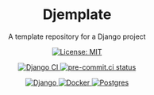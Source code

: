 <h1 align="center">Djemplate</h1>

<p align="center">A template repository for a Django project</p>

<p align="center">
    <a href="https://opensource.org/licenses/MIT">
        <img src="https://img.shields.io/badge/License-MIT-yellow.svg" alt="License: MIT">
    </a>
</p>

<p align="center">
    <a href="https://github.com/DaniloMartoCarvalho/djemplate/actions/workflows/django.yml">
        <img src="https://github.com/DaniloMartoCarvalho/djemplate/actions/workflows/django.yml/badge.svg" alt="Django CI">
    </a>
    <a href="https://results.pre-commit.ci/latest/github/DaniloMartoCarvalho/djemplate/main">
        <img src="https://results.pre-commit.ci/badge/github/DaniloMartoCarvalho/djemplate/main.svg" alt="pre-commit.ci status">
    </a>
</p>

<p align="center">
    <a href="https://www.djangoproject.com/">
        <img src="https://img.shields.io/badge/django-%23092E20.svg?style=for-the-badge&logo=django&logoColor=white" alt="Django">
    </a>
    <a href="https://www.docker.com/">
        <img src="https://img.shields.io/badge/docker-%230db7ed.svg?style=for-the-badge&logo=docker&logoColor=white" alt="Docker">
    </a>
    <a href="https://www.postgresql.org/">
        <img src="https://img.shields.io/badge/postgres-%23316192.svg?style=for-the-badge&logo=postgresql&logoColor=white" alt="Postgres">
    </a>
</p>
